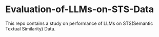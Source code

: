 # Evaluation-of-LLMs-on-STS-Data
This repo contains a study on performance of LLMs on STS(Semantic Textual Similarity) Data.

